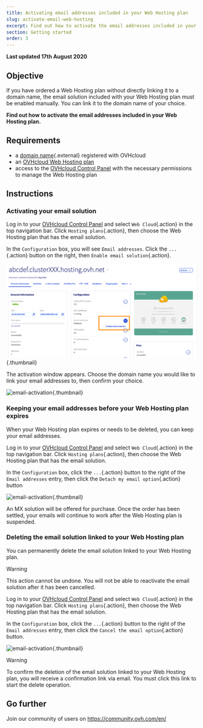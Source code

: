 ```yaml
---
title: Activating email addresses included in your Web Hosting plan
slug: activate-email-web-hosting
excerpt: Find out how to activate the email addresses included in your Web Hosting plan
section: Getting started
order: 3
---
```


**Last updated 17th August 2020**

## Objective

If you have ordered a Web Hosting plan without directly linking it to a domain name, the email solution included with your Web Hosting plan must be enabled manually. You can link it to the domain name of your choice.

**Find out how to activate the email addresses included in your Web Hosting plan.**

## Requirements

- a [domain name](https://www.ovhcloud.com/en-gb/domains/){.external} registered with OVHcloud
- an [OVHcloud Web Hosting plan](https://www.ovhcloud.com/en-gb/web-hosting/)
- access to the [OVHcloud Control Panel](https://www.ovh.com/auth/?action=gotomanager&from=https://www.ovh.co.uk/&ovhSubsidiary=GB) with the necessary permissions to manage the Web Hosting plan

## Instructions

### Activating your email solution

Log in to your [OVHcloud Control Panel](https://www.ovh.com/auth/?action=gotomanager&from=https://www.ovh.co.uk/&ovhSubsidiary=GB) and select `Web Cloud`{.action} in the top navigation bar. Click `Hosting plans`{.action}, then choose the Web Hosting plan that has the email solution.

In the `Configuration` box, you will see `Email addresses`. Click the `...`{.action} button on the right, then `Enable email solution`{.action}.

![email-activation](images/mail-hosting01.png){.thumbnail}

The activation window appears. Choose the domain name you would like to link your email addresses to, then confirm your choice.

![email-activation](images/mail-hosting02.png){.thumbnail}

### Keeping your email addresses before your Web Hosting plan expires

When your Web Hosting plan expires or needs to be deleted, you can keep your email addresses.

Log in to your [OVHcloud Control Panel](https://www.ovh.com/auth/?action=gotomanager&from=https://www.ovh.co.uk/&ovhSubsidiary=GB) and select `Web Cloud`{.action} in the top navigation bar. Click `Hosting plans`{.action}, then choose the Web Hosting plan that has the email solution.

In the `Configuration` box, click the `...`{.action} button to the right of the `Email addresses` entry, then click the `Detach my email option`{.action} button

![email-activation](images/mail-hosting03.png){.thumbnail}

An MX solution will be offered for purchase. Once the order has been settled, your emails will continue to work after the Web Hosting plan is suspended.
 
### Deleting the email solution linked to your Web Hosting plan

You can permanently delete the email solution linked to your Web Hosting plan.

> [!warning]
>
>This action cannot be undone. You will not be able to reactivate the email solution after it has been cancelled.

Log in to your [OVHcloud Control Panel](https://www.ovh.com/auth/?action=gotomanager&from=https://www.ovh.co.uk/&ovhSubsidiary=GB) and select `Web Cloud`{.action} in the top navigation bar. Click `Hosting plans`{.action}, then choose the Web Hosting plan that has the email solution.

In the `Configuration` box, click the `...`{.action} button to the right of the `Email addresses` entry, then click the `Cancel the email option`{.action} button.

![email-activation](images/mail-hosting04.png){.thumbnail}

> [!warning]
>
> To confirm the deletion of the email solution linked to your Web Hosting plan, you will receive a confirmation link via email. You must click this link to start the delete operation.

## Go further

Join our community of users on <https://community.ovh.com/en/>
